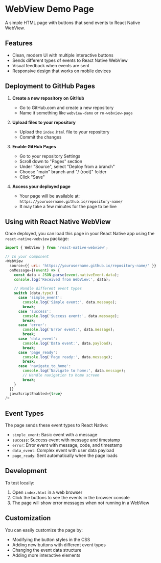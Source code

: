 # WebView Demo Page

A simple HTML page with buttons that send events to React Native WebView.

## Features

- Clean, modern UI with multiple interactive buttons
- Sends different types of events to React Native WebView
- Visual feedback when events are sent
- Responsive design that works on mobile devices

## Deployment to GitHub Pages

1. **Create a new repository on GitHub**
   - Go to GitHub.com and create a new repository
   - Name it something like `webview-demo` or `rn-webview-page`

2. **Upload files to your repository**
   - Upload the `index.html` file to your repository
   - Commit the changes

3. **Enable GitHub Pages**
   - Go to your repository Settings
   - Scroll down to "Pages" section
   - Under "Source", select "Deploy from a branch"
   - Choose "main" branch and "/ (root)" folder
   - Click "Save"

4. **Access your deployed page**
   - Your page will be available at: `https://yourusername.github.io/repository-name/`
   - It may take a few minutes for the page to be live

## Using with React Native WebView

Once deployed, you can load this page in your React Native app using the `react-native-webview` package:

```javascript
import { WebView } from 'react-native-webview';

// In your component
<WebView
  source={{ uri: 'https://yourusername.github.io/repository-name/' }}
  onMessage={(event) => {
    const data = JSON.parse(event.nativeEvent.data);
    console.log('Received from WebView:', data);
    
    // Handle different event types
    switch (data.type) {
      case 'simple_event':
        console.log('Simple event:', data.message);
        break;
      case 'success':
        console.log('Success event:', data.message);
        break;
      case 'error':
        console.log('Error event:', data.message);
        break;
      case 'data_event':
        console.log('Data event:', data.payload);
        break;
      case 'page_ready':
        console.log('Page ready:', data.message);
        break;
      case 'navigate_to_home':
        console.log('Navigate to home:', data.message);
        // Handle navigation to home screen
        break;
    }
  }}
  javaScriptEnabled={true}
/>
```

## Event Types

The page sends these event types to React Native:

- `simple_event`: Basic event with a message
- `success`: Success event with message and timestamp
- `error`: Error event with message, code, and timestamp
- `data_event`: Complex event with user data payload
- `page_ready`: Sent automatically when the page loads

## Development

To test locally:
1. Open `index.html` in a web browser
2. Click the buttons to see the events in the browser console
3. The page will show error messages when not running in a WebView

## Customization

You can easily customize the page by:
- Modifying the button styles in the CSS
- Adding new buttons with different event types
- Changing the event data structure
- Adding more interactive elements 